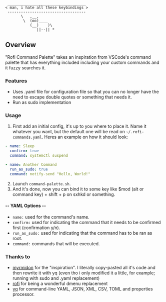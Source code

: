 ```plaintext
 ___________________________________ 
< man, i hate all these keybindings >
 ----------------------------------- 
       \   ,__,
        \  (oo)____
           (__)    )\
              ||--|| *
```

## Overview

"Rofi Command Palette" takes an inspiration from VSCode's command palette that has everything included including your custom commands and it fuzzy searches it.

### Features
- Uses .yaml file for configuration file so that you can no longer have the need to escape double quotes or something that needs it.
- Run as sudo implementation

### Usage
1. First add an initial config, it's up to you where to place it. Name it whatever you want, but the default one will be read on `~/.rofi-commands.yaml`. Heres an example on how it should look:
```yaml
- name: Sleep
  confirm: true
  command: systemctl suspend

- name: Another Command
  run_as_sudo: true
  command: notify-send "Hello, World!"
```
2. Launch `command-palette.sh`.
3. And it's done, now you can bind it to some key like $mod (alt or command key) + shift + p on sxhkd or something.

#### -- YAML Options --
* `name:` used for the command's name.
* `confirm:` used for indicating the command that it needs to be confirmed first (confirmation y/n).
* `run_as_sudo:` used for indicating that the command has to be ran as root.
* `command:` commands that will be executed.

### Thanks to
- [myrmidon](https://github.com/moustacheful/myrmidon) for the "inspiration". I literally copy-pasted all it's code and then rewrite it with yq (even tho i only modified it a little, for example; running with sudo and .yaml replacement)
- [rofi](https://github.com/davatorium/rofi) for being a wonderful dmenu replacement
- [yq](https://github.com/mikefarah/yq) for command-line YAML, JSON, XML, CSV, TOML and properties processor.